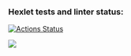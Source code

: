 ### Hexlet tests and linter status:
[![Actions Status](https://github.com/Nafanya-dev/frontend-project-lvl1/workflows/hexlet-check/badge.svg)](https://github.com/Nafanya-dev/frontend-project-lvl1/actions)

<a href="https://codeclimate.com/github/codeclimate/codeclimate/maintainability"><img src="https://api.codeclimate.com/v1/badges/a99a88d28ad37a79dbf6/maintainability" /></a>
